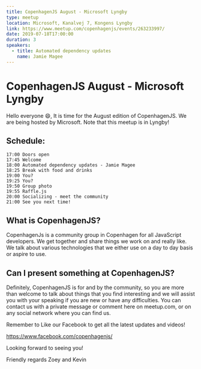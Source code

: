 ```yaml
---
title: CopenhagenJS August - Microsoft Lyngby
type: meetup
location: Microsoft, Kanalvej 7, Kongens Lyngby
link: https://www.meetup.com/copenhagenjs/events/263233997/
date: 2019-07-18T17:00:00
duration: 3
speakers:
  - title: Automated dependency updates
    name: Jamie Magee
---
```


# CopenhagenJS August - Microsoft Lyngby

Hello everyone 😄,
It is time for the August edition of CopenhagenJS. We are being hosted by Microsoft. Note that this meetup is in Lyngby!

## Schedule:

    17:00 Doors open
    17:45 Welcome
    18:00 Automated dependency updates - Jamie Magee
    18:25 Break with food and drinks
    19:00 You?
    19:25 You?
    19:50 Group photo
    19:55 Raffle.js
    20:00 Socializing - meet the community
    21:00 See you next time!

## What is CopenhagenJS?
CopenhagenJs is a community group in Copenhagen for all JavaScript developers. We get together and share things we work on and really like. We talk about various technologies that we either use on a day to day basis or aspire to use.

## Can I present something at CopenhagenJS?
Definitely, CopenhagenJS is for and by the community, so you are more than welcome to talk about things that you find interesting and we will assist you with your speaking if you are new or have any difficulties. You can contact us with a private message or comment here on meetup.com, or on any social network where you can find us.

Remember to Like our Facebook to get all the latest updates and videos!

https://www.facebook.com/copenhagenjs/

Looking forward to seeing you!

Friendly regards
Zoey and Kevin
